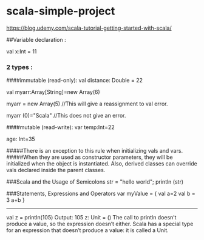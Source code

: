 # scala-simple-project

https://blog.udemy.com/scala-tutorial-getting-started-with-scala/

##Variable declaration : 

 val x:Int = 11

### 2 types :
####immutable (read-only):
val distance: Double = 22

val myarr:Array[String]=new Array(6)

myarr = new Array(5) //This will give a reassignment to val error.

myarr (0)="Scala" //This does not give an error.

####mutable (read-write):
var temp:Int=22

age: Int=35

#####There is an exception to this rule when initializing vals and vars.
#####When they are used as constructor parameters, they will be initialized when the object is instantiated. Also, derived classes can override vals declared inside the parent classes.

###Scala and the Usage of Semicolons
str = "hello world"; println (str)

###Statements, Expressions and Operators
var myValue = {
  val a=2
  val b = 3
  a+b
}

-------
val z = println(105)
Output:
105
z: Unit = ()
The call to println doesn’t produce a value, so the expression doesn’t either. Scala has a special type for an expression that doesn’t produce a value: it is called a Unit.
